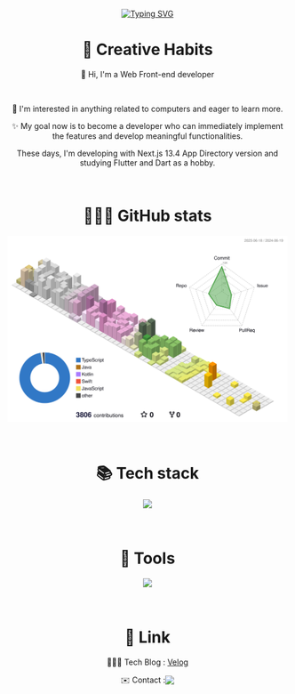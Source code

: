 <div align="center">

[![Typing SVG](https://readme-typing-svg.demolab.com?font=Lobster&pause=1000&color=f0f0f0&center=true&vCenter=true&width=435&lines=Hi%2C+there.+I'm+Lio.+)](https://git.io/typing-svg)
# 🦏 Creative Habits
<p>👋 Hi, I'm a Web Front-end developer</p>  <br />

<p>🤔 I'm interested in anything related to computers and eager to learn more.</p>
<p>✨ My goal now is to become a developer who can immediately implement the features and develop meaningful functionalities. </p>

These days, I'm developing with Next.js 13.4 App Directory version and studying Flutter and Dart as a hobby.

<br/>  

# 👨🏻‍💻 GitHub stats


![](./profile-3d-contrib/profile-south-season-animate.svg)


<br/>
    
 
# 📚 Tech stack

<p align="center">
  <a href="https://skillicons.dev">
    <img src="https://skillicons.dev/icons?i=nextjs,react,ts,js,html,css,tailwind,styledcomponents,redux,materialui,dart,flutter" />
  </a>
</p>

<br/>


# 🔨 Tools

<p align="center">
  <a href="https://skillicons.dev">
    <img src="https://skillicons.dev/icons?i=git,github,gitlab,vscode,figma,vercel,postman,linkedin" />
  </a>
</p>

<br/>


# 🔗 Link
👨🏻‍💻 Tech Blog : [Velog](https://velog.io/@okko8522) <br />
<div style="width: 100%; display: flex; justify-content: center; align-items: center;">✉️ Contact : <a href="okko8522@gmail.com" target="_blank"><img src="https://img.shields.io/badge/Gmail-f0f0f0?style=flat-square&logo=Gmail&logoColor=000"/></a></div>

</div>
